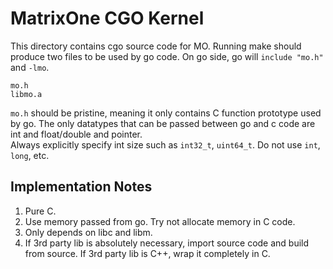 MatrixOne CGO Kernel
===============================

This directory contains cgo source code for MO.   Running
make should produce two files to be used by go code.
On go side, go will `include "mo.h"` and `-lmo`.   
```
mo.h
libmo.a
```

`mo.h` should be pristine, meaning it only contains C function
prototype used by go.  The only datatypes that can be passed 
between go and c code are int and float/double and pointer.   
Always explicitly specify int size such as `int32_t`, `uint64_t`.
Do not use `int`, `long`, etc.

Implementation Notes
--------------------------------

1. Pure C.
2. Use memory passed from go.  Try not allocate memory in C code.
3. Only depends on libc and libm.
4. If 3rd party lib is absolutely necessary, import source code 
   and build from source. If 3rd party lib is C++, wrap it completely in C.
